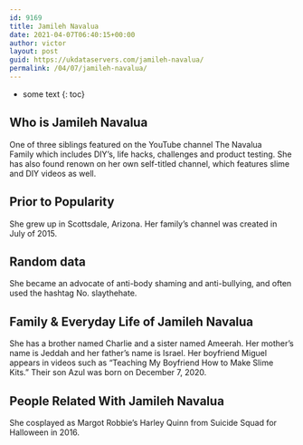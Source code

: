 ```yaml
---
id: 9169
title: Jamileh Navalua
date: 2021-04-07T06:40:15+00:00
author: victor
layout: post
guid: https://ukdataservers.com/jamileh-navalua/
permalink: /04/07/jamileh-navalua/
---
```


* some text
{: toc}


## Who is Jamileh Navalua



One of three siblings featured on the YouTube channel The Navalua Family which includes DIY&#8217;s, life hacks, challenges and product testing. She has also found renown on her own self-titled channel, which features slime and DIY videos as well.

                
                
                
## Prior to Popularity



She grew up in Scottsdale, Arizona. Her family&#8217;s channel was created in July of 2015. 

                
                
                
## Random data



She became an advocate of anti-body shaming and anti-bullying, and often used the hashtag No. slaythehate. 

                
                
                
## Family & Everyday Life of Jamileh Navalua



She has a brother named Charlie and a sister named Ameerah. Her mother&#8217;s name is Jeddah and her father&#8217;s name is Israel. Her boyfriend Miguel appears in videos such as &#8220;Teaching My Boyfriend How to Make Slime Kits.&#8221; Their son Azul was born on December 7, 2020.

                
                
                
## People Related With Jamileh Navalua



She cosplayed as Margot Robbie&#8217;s Harley Quinn from Suicide Squad for Halloween in 2016. 

                
              
            
          
          
          